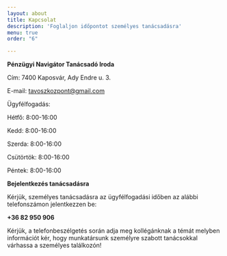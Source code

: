 ```yaml
---
layout: about
title: Kapcsolat
description: 'Foglaljon időpontot személyes tanácsadásra'
menu: true
order: "6"

---
```

**Pénzügyi Navigátor Tanácsadó Iroda**

Cím: 7400 Kaposvár, Ady Endre u. 3.

E-mail: tavoszkozpont@gmail.com

Ügyfélfogadás:

Hétfő: 8:00-16:00

Kedd: 8:00-16:00

Szerda: 8:00-16:00

Csütörtök: 8:00-16:00

Péntek: 8:00-16:00

**Bejelentkezés tanácsadásra**

Kérjük, személyes tanácsadásra az ügyfélfogadási időben az alábbi telefonszámon jelentkezzen be:

**+36 82 950 906**

Kérjük, a telefonbeszélgetés során adja meg kollégánknak a témát melyben információt kér, hogy munkatársunk személyre szabott tanácsokkal várhassa a személyes találkozón!
